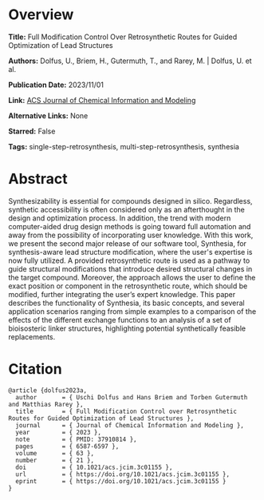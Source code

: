 # Overview
**Title:**
Full Modification Control Over Retrosynthetic Routes for Guided Optimization of Lead Structures

**Authors:**
Dolfus, U., Briem, H., Gutermuth, T., and Rarey, M. |
Dolfus, U. et al.

**Publication Date:**
2023/11/01

**Link:**
[ACS Journal of Chemical Information and Modeling](https://pubs.acs.org/doi/10.1021/acs.jcim.3c01155)

**Alternative Links:**
None

**Starred:**
False

**Tags:**
single-step-retrosynthesis, multi-step-retrosynthesis, synthesia


# Abstract
Synthesizability is essential for compounds designed in silico.
Regardless, synthetic accessibility is often considered only as an afterthought in the design and optimization process.
In addition, the trend with modern computer-aided drug design methods is going toward full automation and away from the possibility of incorporating user knowledge.
With this work, we present the second major release of our software tool, Synthesia, for synthesis-aware lead structure modification, where the user's expertise is now fully utilized.
A provided retrosynthetic route is used as a pathway to guide structural modifications that introduce desired structural changes in the target compound.
Moreover, the approach allows the user to define the exact position or component in the retrosynthetic route, which should be modified, further integrating the user’s expert knowledge.
This paper describes the functionality of Synthesia, its basic concepts, and several application scenarios ranging from simple examples to a comparison of the effects of the different exchange functions to an analysis of a set of bioisosteric linker structures, highlighting potential synthetically feasible replacements.


# Citation
```
@article {dolfus2023a,
  author       = { Uschi Dolfus and Hans Briem and Torben Gutermuth and Matthias Rarey },
  title        = { Full Modification Control over Retrosynthetic Routes for Guided Optimization of Lead Structures },
  journal      = { Journal of Chemical Information and Modeling },
  year         = { 2023 },
  note         = { PMID: 37910814 },
  pages        = { 6587-6597 },
  volume       = { 63 },
  number       = { 21 },
  doi          = { 10.1021/acs.jcim.3c01155 },
  url          = { https://doi.org/10.1021/acs.jcim.3c01155 },
  eprint       = { https://doi.org/10.1021/acs.jcim.3c01155 }
}
```
